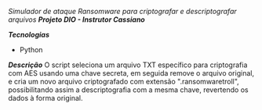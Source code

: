 *Simulador de ataque Ransomware para criptografar e descriptografar arquivos*
***Projeto DIO - Instrutor Cassiano***

***Tecnologias***
- Python

***Descrição***
O script seleciona um arquivo TXT específico para criptografia com AES usando uma chave secreta, em seguida remove o arquivo original, e cria um novo arquivo criptografado com extensão ".ransomwaretroll", possibilitando assim a descriptografia com a mesma chave, revertendo os dados à forma original.